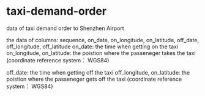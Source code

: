 # taxi-demand-order
data of taxi demand order to Shenzhen Airport

the data of columns: sequence, on_date, on_longitude, on_latitude, off_date, off_longitude, off_latitude
on_date: the time when getting on the taxi
on_longitude, on_latitude: the poistion where the passeneger takes the taxi (coordinate reference system： WGS84)

off_date: the time when getting off the taxi
off_longitude, on_latitude: the poistion where the passeneger gets off the taxi (coordinate reference system： WGS84)
